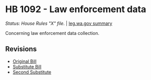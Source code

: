 # HB 1092 - Law enforcement data
*Status: House Rules "X" file.* | [leg.wa.gov summary](https://app.leg.wa.gov/billsummary?BillNumber=1092&Year=2021)

Concerning law enforcement data collection.

## Revisions
* [Original Bill](1/)
* [Substitute Bill](S/)
* [Second Substitute](S2/)
